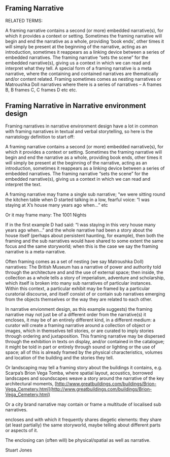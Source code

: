 ## Framing Narrative 

RELATED TERMS: 

A framing narrative contains a second (or more) embedded narrative(s), for which it provides a context or setting. Sometimes the framing narrative will begin and end the narrative as a whole, providing ‘book ends’, other times it will simply be present at the beginning of the narrative, acting as an introduction, sometimes it reappears as a linking device between a series of embedded narratives. The framing narrative “sets the scene” for the embedded narrative(s), giving us a context in which we can read and interpret what they tell. A special form of a framing narrative is a meta narrative, where the containing and contained narratives are thematically and/or content related. Framing sometimes comes as nesting narratives or Matroushka Doll narratives where there is a series of narratives – A frames B, B frames C, C frames D etc etc.

## Framing Narrative in Narrative environment design 

Framing narratives in narrative environment design have a lot in common with framing narratives in textual and verbal storytelling, so here is the narratology definition to start off:

A framing narrative contains a second (or more) embedded narrative(s), for which it provides a context or setting. Sometimes the framing narrative will begin and end the narrative as a whole, providing book ends, other times it will simply be present at the beginning of the narrative, acting as an introduction, sometimes it reappears as a linking device between a series of embedded narratives. The framing narrative “sets the scene” for the embedded narrative(s), giving us a context in which we can read and interpret the text.

A framing narrative may frame a single sub narrative; “we were sitting round the kitchen table when D started talking in a low, fearful voice: “I was staying at X’s house many years ago when…” etc

Or it may frame many: The 1001 Nights

If in the first example D had said: “I was staying in this very house many years ago when…” and the whole narrative had been a story about the house itself (perhaps about persistent haunting, for example), then both the framing and the sub narratives would have shared to some extent the same focus and the same storyworld; when this is the case we say the framing narrative is a meta-narrative.

Often framing comes as a set of nesting (we say Matroushka Doll) narratives: The British Museum has a narrative of power and authority told through the architecture and and the use of external space; then inside, the collection as a whole tells a story of imperialism, adventure and scholarship, which itself is broken into many sub narratives of particular instances. Within this context, a particular exhibit may be framed by a particular curatorial discourse, and itself consist of or contain sub narratives emerging from the objects themselves or the way they are related to each other.

In narrative envionment design, as this example suggests) the framing narrative may not just be of a different order from the narrative(s) it encloses, it may be of an entirely different kind, in a different medium: a curator will create a framing narrative around a collection of object or images, which in themselves tell stories, or are curated to imply stories through ordering and juxtaposition. This framing narrative may be dispersed through the exhibition in texts on display, and/or contained in the catalogue; it might be told in part or entirely through sound or lighting or the use of space; all of this is already framed by the physical characteristics, volumes and location of the building and the stories they tell.

Or landscaping may tell a framing story about the buildings it contains, e.g. Scarpa’s Brion Vega Tomba, where spatial layout, acoustics, borrowed landscapes and soundscapes weave a story around the narrative of the key architectural moments, [http://www.greatbuildings.com/buildings/Brion-Vega_Cemetery.html](http://www.greatbuildings.com/buildings/Brion-Vega_Cemetery.html)

Or a city brand narrative may contain or frame a multitude of localised sub narratives.

encloses and with which it frequently shares diegetic elements: they share (at least partially) the same storyworld, maybe telling about different parts or aspects of it.

The enclosing can (often will) be physical/spatial as well as narrative.

Stuart Jones


